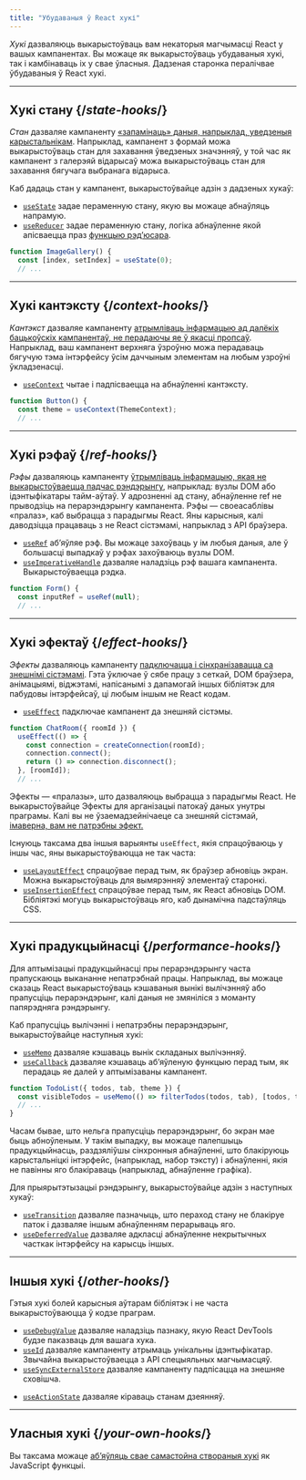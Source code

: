 ```yaml
---
title: "Убудаваныя ў React хукі"
---
```


<Intro>

*Хукі* дазваляюць выкарыстоўваць вам некаторыя магчымасці React у вашых кампанентах. Вы можаце як выкарыстоўваць убудаваныя хукі, так і камбінаваць іх у свае ўласныя. Дадзеная старонка пералічвае ўбудаваныя ў React хукі.

</Intro>

---

## Хукі стану {/*state-hooks*/}

*Стан* дазваляе кампаненту [«запамінаць» даныя, напрыклад, уведзеныя карыстальнікам](/learn/state-a-components-memory). Напрыклад, кампанент з формай можа выкарыстоўваць стан для захавання ўведзеных значэнняў, у той час як кампанент з галерэяй відарысаў можа выкарыстоўваць стан для захавання бягучага выбранага відарыса.

Каб дадаць стан у кампанент, выкарыстоўвайце адзін з дадзеных хукаў:

* [`useState`](/reference/react/useState) задае пераменную стану, якую вы можаце абнаўляць напрамую.
* [`useReducer`](/reference/react/useReducer) задае пераменную стану, логіка абнаўленне якой апісваецца праз [функцыю рэд’юсара](/learn/extracting-state-logic-into-a-reducer).

```js
function ImageGallery() {
  const [index, setIndex] = useState(0);
  // ...
```

---

## Хукі кантэксту {/*context-hooks*/}

*Кантэкст* дазваляе кампаненту [атрымліваць інфармацыю ад далёкіх бацькоўскіх кампанентаў, не перадаючы яе ў якасці пропсаў](/learn/passing-props-to-a-component). Напрыклад, ваш кампанент верхняга ўзроўню можа перадаваць бягучую тэма інтэрфейсу ўсім даччыным элементам на любым узроўні ўкладзенасці.

* [`useContext`](/reference/react/useContext) чытае і падпісваецца на абнаўленні кантэксту.

```js
function Button() {
  const theme = useContext(ThemeContext);
  // ...
```

---

## Хукі рэфаў {/*ref-hooks*/}

*Рэфы* дазваляюць кампаненту [ўтрымліваць інфармацыю, якая не выкарыстоўваецца падчас рэндэрынгу](/learn/referencing-values-with-refs), напрыклад: вузлы DOM або ідэнтыфікатары тайм-аўтаў. У адрозненні ад стану, абнаўленне ref не прыводзіць на перарэндэрынгу кампанента. Рэфы — своеасаблівы «пралаз», каб выбрацца з парадыгмы React. Яны карысныя, калі даводзіцца працаваць з не React сістэмамі, напрыклад з API браўзера.

* [`useRef`](/reference/react/useRef) аб’яўляе рэф. Вы можаце захоўваць у ім любыя даныя, але ў большасці выпадкаў у рэфах захоўваюць вузлы DOM.
* [`useImperativeHandle`](/reference/react/useImperativeHandle) дазваляе наладзіць рэф вашага кампанента. Выкарыстоўваецца рэдка.

```js
function Form() {
  const inputRef = useRef(null);
  // ...
```

---

## Хукі эфектаў {/*effect-hooks*/}

*Эфекты* дазваляюць кампаненту [падключацца і сінхранізавацца са знешнімі сістэмамі](/learn/synchronizing-with-effects). Гэта ўключае ў сябе працу з сеткай, DOM браўзера, анімацыямі, віджэтамі, напісанымі з дапамогай іншых бібліятэк для пабудовы інтэрфейсаў, ці любым іншым не React кодам.

* [`useEffect`](/reference/react/useEffect) падключае кампанент да знешняй сістэмы.

```js
function ChatRoom({ roomId }) {
  useEffect(() => {
    const connection = createConnection(roomId);
    connection.connect();
    return () => connection.disconnect();
  }, [roomId]);
  // ...
```

Эфекты — «пралазы», што дазваляюць выбрацца з парадыгмы React. Не выкарыстоўвайце Эфекты для арганізацыі патокаў даных унутры праграмы. Калі вы не ўзаемадзейнічаеце са знешняй сістэмай, [імаверна, вам не патрэбны эфект.](/learn/you-might-not-need-an-effect)

Існуюць таксама два іншыя варыянты `useEffect`, якія спрацоўваюць у іншы час, яны выкарыстоўваюцца не так часта:

* [`useLayoutEffect`](/reference/react/useLayoutEffect) спрацоўвае перад тым, як браўзер абновіць экран. Можна выкарыстоўваць для вымярэнняў элементаў старонкі.
* [`useInsertionEffect`](/reference/react/useInsertionEffect) спрацоўвае перад тым, як React абновіць DOM. Бібліятэкі могуць выкарыстоўваць яго, каб дынамічна падстаўляць CSS.

---

## Хукі прадукцыйнасці {/*performance-hooks*/}

Для аптымізацыі прадукцыйнасці пры перарэндэрынгу часта прапускаюць выкананне непатрэбнай працы. Напрыклад, вы можаце сказаць React выкарыстоўваць кэшаваныя вынікі вылічэнняў або прапусціць перарэндэрынг, калі даныя не змяніліся з моманту папярэдняга рэндэрынгу.

Каб прапусціць вылічэнні і непатрэбны перарэндэрынг, выкарыстоўвайце наступныя хукі:

- [`useMemo`](/reference/react/useMemo) дазваляе кэшаваць вынік складаных вылічэнняў.
- [`useCallback`](/reference/react/useCallback) дазваляе кэшаваць аб’яўленую функцыю перад тым, як перадаць яе далей у аптымізаваны кампанент.

```js
function TodoList({ todos, tab, theme }) {
  const visibleTodos = useMemo(() => filterTodos(todos, tab), [todos, tab]);
  // ...
}
```

Часам бывае, што нельга прапусціць перарэндэрынг, бо экран мае быць абноўленым. У такім выпадку, вы можаце палепшыць прадукцыйнасць, раздзяліўшы сінхронныя абнаўленні, што блакіруюць карыстальніцкі інтэрфейс, (напрыклад, набор тэксту) і абнаўленні, якія не павінны яго блакіраваць (напрыклад, абнаўленне графіка).  

Для прыярытэтызацыі рэндэрынгу, выкарыстоўвайце адзін з наступных хукаў:

- [`useTransition`](/reference/react/useTransition) дазваляе пазначыць, што пераход стану не блакіруе паток і дазваляе іншым абнаўленням перарываць яго.
- [`useDeferredValue`](/reference/react/useDeferredValue) дазваляе адкласці абнаўленне некрытычных часткак інтэрфейсу на карысць іншых.

---

## Іншыя хукі {/*other-hooks*/}

Гэтыя хукі болей карысныя аўтарам бібліятэк і не часта выкарыстоўваюцца ў кодзе праграм. 

- [`useDebugValue`](/reference/react/useDebugValue) дазваляе наладзіць пазнаку, якую React DevTools будзе паказваць для вашага хука.
- [`useId`](/reference/react/useId) дазваляе кампаненту атрымаць унікальны ідэнтыфікатар. Звычайна выкарыстоўваецца з API спецыяльных магчымасцяў.
- [`useSyncExternalStore`](/reference/react/useSyncExternalStore) дазваляе кампаненту падпісацца на знешняе сховішча.
* [`useActionState`](/reference/react/useActionState) дазваляе кіраваць станам дзеянняў.

---

## Уласныя хукі {/*your-own-hooks*/}

Вы таксама можаце [аб’яўляць свае самастойна створаныя хукі](/learn/reusing-logic-with-custom-hooks#extracting-your-own-custom-hook-from-a-component) як JavaScript функцыі.
